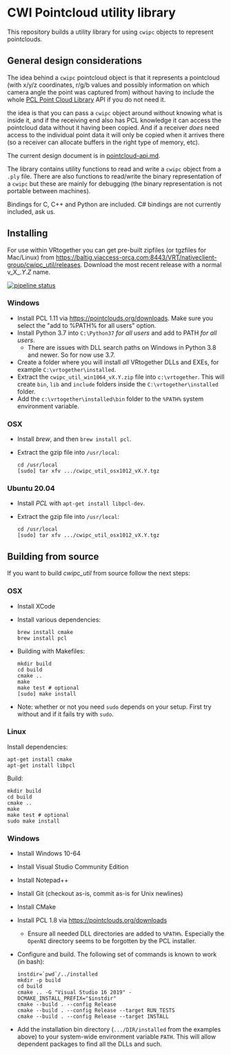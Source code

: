 # CWI Pointcloud utility library

This repository builds a utility library for using `cwipc` objects to represent pointclouds.

## General design considerations

The idea behind a `cwipc` pointcloud object is that it represents a pointcloud (with x/y/z coordinates, r/g/b values and possibly information on which camera angle the point was captured from) without having to include the whole [PCL Point Cloud Library](https://github.com/PointCloudLibrary/pcl) API if you do not need it.

the idea is that you can pass a `cwipc` object around without knowing what is inside it, and if the receiving end also has PCL knowledge it can access the pointcloud data without it having been copied. And if a receiver *does* need access to the individual point data it will only be copied when it arrives there (so a receiver can allocate buffers in the right type of memory, etc).

The current design document is in [pointcloud-api.md](pointcloud-api.md). 

The library contains utility functions to read and write a `cwipc` object from a `.ply` file. There are also functions to read/write the binary representation of a `cwipc` but these are mainly for debugging (the binary representation is not portable between machines).

Bindings for C, C++ and Python are included. C# bindings are not currently included, ask us.



## Installing

For use within VRtogether you can get pre-built zipfiles (or tgzfiles for Mac/Linux) from <https://baltig.viaccess-orca.com:8443/VRT/nativeclient-group/cwipc_util/releases>. Download the most recent release with a normal v_X_._Y_._Z_ name.

[![pipeline status](https://baltig.viaccess-orca.com:8443/VRT/nativeclient-group/cwipc_util/badges/master/pipeline.svg)](https://baltig.viaccess-orca.com:8443/VRT/nativeclient-group/cwipc_util/commits/master)

### Windows

- Install PCL 1.11 via <https://pointclouds.org/downloads>. Make sure you select the "add to %PATH% for all users" option.
- Install Python 3.7 into `C:\Python37` _for all users_ and add to PATH _for all users_.
	- There are issues with DLL search paths on Windows in Python 3.8 and newer. So for now use 3.7.
- Create a folder where you will install _all_ VRtogether DLLs and EXEs, for example `C:\vrtogether\installed`.
- Extract the `cwipc_util_win1064_vX.Y.zip` file into `c:\vrtogether`. This will create `bin`, `lib` and `include` folders inside the `C:\vrtogether\installed` folder.
- Add the `c:\vrtogether\installed\bin` folder to the `%PATH%` system environment variable.

### OSX

- Install _brew_, and then `brew install pcl`.
- Extract the gzip file into `/usr/local`:

  ```
  cd /usr/local
  [sudo] tar xfv .../cwipc_util_osx1012_vX.Y.tgz
  ```
  
### Ubuntu 20.04

- Install _PCL_ with `apt-get install libpcl-dev`.
- Extract the gzip file into `/usr/local`:

  ```
  cd /usr/local
  [sudo] tar xfv .../cwipc_util_osx1012_vX.Y.tgz
  ```

## Building from source

If you want to build _cwipc\_util_ from source follow the next steps:

### OSX

- Install XCode
- Install various dependencies:

  ```
  brew install cmake
  brew install pcl
  ```
  
- Building with Makefiles:

  ```
  mkdir build
  cd build
  cmake ..
  make
  make test # optional
  [sudo] make install
  ```
  
- Note: whether or not you need `sudo` depends on your setup. First try without and if it fails try with `sudo`.

### Linux

Install dependencies:

```
apt-get install cmake
apt-get install libpcl
```

Build:

  ```
  mkdir build
  cd build
  cmake ..
  make
  make test # optional
  sudo make install
  ```

### Windows


- Install Windows 10-64
- Install Visual Studio Community Edition
- Install Notepad++
- Install Git (checkout as-is, commit as-is for Unix newlines)
- Install CMake
- Install PCL 1.8 via <https://pointclouds.org/downloads>
	- Ensure all needed DLL directories are added to `%PATH%`. Especially the `OpenNI` directory seems to be forgotten by the PCL installer.
- Configure and build. The following set of commands is known to work (in bash):

  ```
  instdir=`pwd`/../installed
  mkdir -p build
  cd build
  cmake .. -G "Visual Studio 16 2019" -DCMAKE_INSTALL_PREFIX="$instdir" 
  cmake --build . --config Release
  cmake --build . --config Release --target RUN_TESTS
  cmake --build . --config Release --target INSTALL

  ```
- Add the installation bin directory (`.../DIR/installed` from the examples above) to your system-wide environment variable `PATH`. This will allow dependent packages to find all the DLLs and such.
 